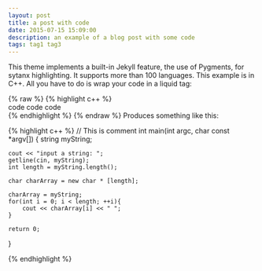 ```yaml
---
layout: post
title: a post with code
date: 2015-07-15 15:09:00
description: an example of a blog post with some code
tags: tag1 tag3
---
```

This theme implements a built-in Jekyll feature, the use of Pygments, for sytanx highlighting. It supports more than 100 languages. This example is in C++. All you have to do is wrap your code in a liquid tag:

{% raw %}
{% highlight c++ %}  <br/> code code code <br/> {% endhighlight %}
{% endraw %}
Produces something like this:

{% highlight c++ %}
// This is comment
int main(int argc, char const *argv[])
{
    string myString;

    cout << "input a string: ";
    getline(cin, myString);
    int length = myString.length();

    char charArray = new char * [length];

    charArray = myString;
    for(int i = 0; i < length; ++i){
        cout << charArray[i] << " ";
    }

    return 0;
}

{% endhighlight %}
